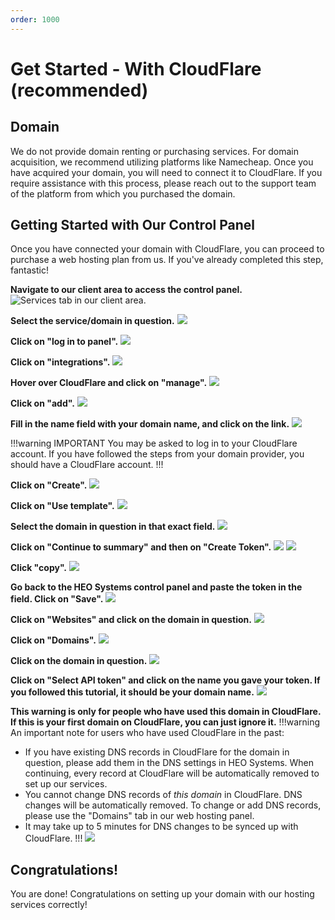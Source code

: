 ```yaml
---
order: 1000
---
```

# Get Started - With CloudFlare (recommended)

## Domain
We do not provide domain renting or purchasing services. For domain acquisition, we recommend utilizing platforms like Namecheap. Once you have acquired your domain, you will need to connect it to CloudFlare. If you require assistance with this process, please reach out to the support team of the platform from which you purchased the domain.

## Getting Started with Our Control Panel
Once you have connected your domain with CloudFlare, you can proceed to purchase a web hosting plan from us. If you've already completed this step, fantastic! 

**Navigate to our client area to access the control panel.**
![Services tab in our client area.](/static/my-services.png)

**Select the service/domain in question.**
![](/static/webhosting/select-domain.png)

**Click on "log in to panel".**
![](/static/webhosting/log-in-to-panel.png)

**Click on "integrations".**
![](/static/webhosting/intergrations.png)

**Hover over CloudFlare and click on "manage".**
![](/static/webhosting/click-manage.png)

**Click on "add".**
![](/static/webhosting/heos-click-add.png)

**Fill in the name field with your domain name, and click on the link.**
![](/static/webhosting/go-to-cloudflare.png)

!!!warning IMPORTANT
You may be asked to log in to your CloudFlare account. If you have followed the steps from your domain provider, you should have a CloudFlare account.
!!!

**Click on "Create".**
![](/static/webhosting/create.png)

**Click on "Use template".**
![](/static/webhosting/use-template.png)

**Select the domain in question in that exact field.**
![](/static/webhosting/sel-domain.png)

**Click on "Continue to summary" and then on "Create Token".**
![](/static/webhosting/summary.png)
![](/static/webhosting/createtoken.png)

**Click "copy".**
![](/static/webhosting/copy.png)

**Go back to the HEO Systems control panel and paste the token in the field. Click on "Save".**
![](/static/webhosting/paste.png)

**Click on "Websites" and click on the domain in question.**
![](/static/webhosting/goback.png)

**Click on "Domains".**
![](/static/webhosting/domains.png)

**Click on the domain in question.**
![](/static/webhosting/clickon.png)

**Click on "Select API token" and click on the name you gave your token. If you followed this tutorial, it should be your domain name.**
![](/static/webhosting/finallyclickapi.png)

**This warning is only for people who have used this domain in CloudFlare. If this is your first domain on CloudFlare, you can just ignore it.**
!!!warning An important note for users who have used CloudFlare in the past:
 - If you have existing DNS records in CloudFlare for the domain in question, please add them in the DNS settings in HEO Systems. When continuing, every record at CloudFlare will be automatically removed to set up our services.
 - You cannot change DNS records of *this domain* in CloudFlare. DNS changes will be automatically removed. To change or add DNS records, please use the "Domains" tab in our web hosting panel.
 - It may take up to 5 minutes for DNS changes to be synced up with CloudFlare.
!!!
![](/static/webhosting/warning.png)

## **Congratulations!**
You are done! Congratulations on setting up your domain with our hosting services correctly!